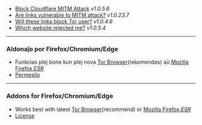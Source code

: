 - [Block Cloudflare MITM Attack](../subfiles/about.bcma.md) _v1.0.5.6_
- [Are links vulnerable to MITM attack?](../subfiles/about.ismm.md) _v1.0.23.7_
- [Will these links block Tor user?](../subfiles/about.isat.md) _v1.0.4.6_
- [Which website rejected me?](../subfiles/about.urjm.md) _v1.0.5.4_


-----

### Aldonaĵo por Firefox/Chromium/Edge


- Funkcias plej bone kun plej nova [Tor Browser](https://www.torproject.org/download/)(rekomendas) aŭ [Mozilla Firefox _ESR_](https://portableapps.com/apps/internet/firefox-portable-esr)
- [Permesilo](LICENSE)


-----

### Addons for Firefox/Chromium/Edge


- Works best with latest [Tor Browser](https://www.torproject.org/download/)(recommend) or [Mozilla Firefox _ESR_](https://portableapps.com/apps/internet/firefox-portable-esr)
- [License](LICENSE)
